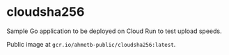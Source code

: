 # cloudsha256

Sample Go application to be deployed on Cloud Run to test upload speeds.

Public image at `gcr.io/ahmetb-public/cloudsha256:latest`.
